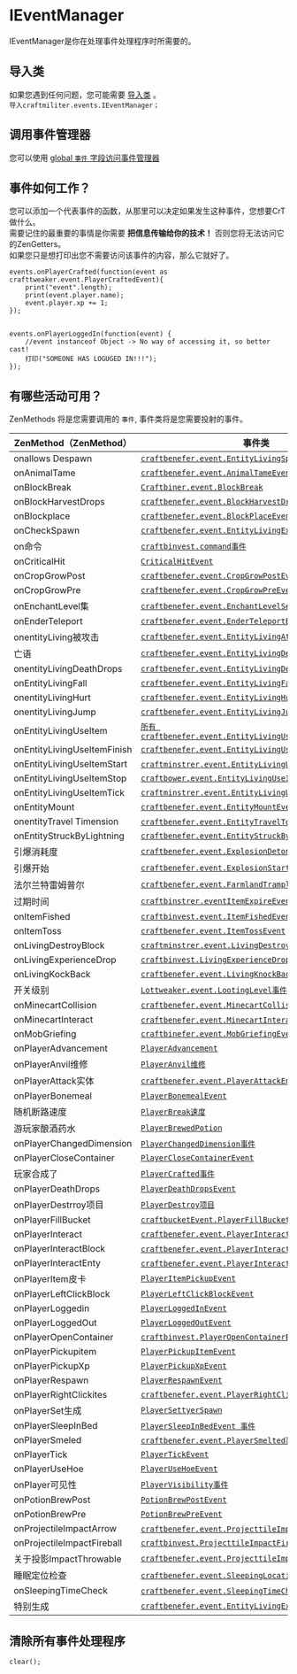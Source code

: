 # IEventManager

IEventManager是你在处理事件处理程序时所需要的。

## 导入类

如果您遇到任何问题，您可能需要 [导入类](/AdvancedFunctions/Import/) 。  
`导入craftmiliter.events.IEventManager；`

## 调用事件管理器

您可以使用 [global `事件` 字段访问事件管理器](/Vanilla/Global_Functions/)

## 事件如何工作？

您可以添加一个代表事件的函数，从那里可以决定如果发生这种事件，您想要CrT做什么。  
需要记住的最重要的事情是你需要 **把信息传输给你的技术！** 否则您将无法访问它的ZenGetters。  
如果您只是想打印出您不需要访问该事件的内容，那么它就好了。

```zenscript
events.onPlayerCrafted(function(event as crafttweaker.event.PlayerCraftedEvent){
    print("event".length);
    print(event.player.name);
    event.player.xp += 1;
});


events.onPlayerLoggedIn(function(event) {
    //event instanceof Object -> No way of accessing it, so better cast!
    打印("SOMEONE HAS LOGUGED IN!!!");
});
```

## 有哪些活动可用？

ZenMethods 将是您需要调用的 `事件`, 事件类将是您需要投射的事件。

| ZenMethod（ZenMethod）        | 事件类                                                                                                        |
| --------------------------- | ---------------------------------------------------------------------------------------------------------- |
| onallows Despawn            | [`craftbenefer.event.EntityLivingSpawnEvent`](/Vanilla/Events/Events/EntityLivingSpawn/)                   |
| onAnimalTame                | [`craftbenefer.event.AnimalTameEvent`](/Vanilla/Events/Events/AnimalTame/)                                 |
| onBlockBreak                | [`Craftbiner.event.BlockBreak`](/Vanilla/Events/Events/BlockBreak/)                                        |
| onBlockHarvestDrops         | [`craftbenefer.event.BlockHarvestDrops`](/Vanilla/Events/Events/BlockHarvestDrops/)                        |
| onBlockplace                | [`craftbenefer.event.BlockPlaceEvent`](/Vanilla/Events/Events/BlockPlace/)                                 |
| onCheckSpawn                | [`craftbenefer.event.EntityLivingExtenedSpawnEvent`](/Vanilla/Events/Events/EntityLivingSpawn/)            |
| on命令                        | [`craftbinvest.command事件`](/Vanilla/Events/Events/CommandEvent/)                                           |
| onCriticalHit               | [`CriticalHitEvent`](/Vanilla/Events/Events/CriticalHit/)                                                  |
| onCropGrowPost              | [`craftbenefer.event.CropGrowPostEvent`](/Vanilla/Events/Events/CropGrowPost/)                             |
| onCropGrowPre               | [`craftbenefer.event.CropGrowPreEvent`](/Vanilla/Events/Events/CropGrowPre/)                               |
| onEnchantLevel集             | [`craftbenefer.event.EnchantLevelSet事件`](/Vanilla/Events/Events/EnchantmentLevelSet/)                      |
| onEnderTeleport             | [`craftbenefer.event.EnderTeleportEvent`](/Vanilla/Events/Events/EnderTeleport/)                           |
| onentityLiving被攻击           | [`craftbenefer.event.EntityLivingAttackedEvent`](/Vanilla/Events/Events/EntityLivingAttacked/)             |
| 亡语                          | [`craftbenefer.event.EntityLivingDeathEvent`](/Vanilla/Events/Events/EntityLivingDeath/)                   |
| onentityLivingDeathDrops    | [`craftbenefer.event.EntityLivingDeathDropsEvent`](/Vanilla/Events/Events/EntityLivingDeathDrops/)         |
| onEntityLivingFall          | [`craftbenefer.event.EntityLivingFallEvent`](/Vanilla/Events/Events/EntityLivingFall/)                     |
| onentityLivingHurt          | [`craftbenefer.event.EntityLivingHurtEvent`](/Vanilla/Events/Events/EntityLivingHurt/)                     |
| onentityLivingJump          | [`craftbenefer.event.EntityLivingJumpEvent`](/Vanilla/Events/Events/EntityLivingJump/)                     |
| onEntityLivingUseItem       | [`所有 craftbenefer.event.EntityLivingUseItemEvent.All`](/Vanilla/Events/Events/LivingEntityUseItem/)        |
| onEntityLivingUseItemFinish | [`craftbenefer.event.EntityLivingUseItemEvent.Finish`](/Vanilla/Events/Events/LivingEntityUseItem/)        |
| onEntityLivingUseItemStart  | [`craftminstrer.event.EntityLivingUseItemEvent.启动`](/Vanilla/Events/Events/LivingEntityUseItem/)           |
| onEntityLivingUseItemStop   | [`craftbower.event.EntityLivingUseItemEvent.Stop`](/Vanilla/Events/Events/LivingEntityUseItem/)            |
| onEntityLivingUseItemTick   | [`craftminstrer.event.EntityLivingUseItemEvent.Tick`](/Vanilla/Events/Events/LivingEntityUseItem/)         |
| onEntityMount               | [`craftbenefer.event.EntityMountEvent`](/Vanilla/Events/Events/EntityMount/)                               |
| onentityTravel Timension    | [`craftbenefer.event.EntityTravelToDimension事件`](/Vanilla/Events/Events/EntityTravelToDimension/)          |
| onEntityStruckByLightning   | [`craftbenefer.event.EntityStruckByLightningEvent`](/Vanilla/Events/Events/EntityStruckByLightning/)       |
| 引爆消耗度                       | [`craftbenefer.event.ExplosionDetonateEvent`](/Vanilla/Events/Events/ExplosionDetonate/)                   |
| 引爆开始                        | [`craftbenefer.event.ExplosionStartEvent`](/Vanilla/Events/Events/ExplosionStart/)                         |
| 法尔兰特雷姆普尔                    | [`craftbenefer.event.FarmlandTrampleEvent`](/Vanilla/Events/Events/FarmlandTrample/)                       |
| 过期时间                        | [`craftbinstrer.eventItemExpireEvent`](/Vanilla/Events/Events/ItemExpire/)                                 |
| onItemFished                | [`craftbinvest.event.ItemFishedEvent`](/Vanilla/Events/Events/ItemFished/)                                 |
| onItemToss                  | [`craftbenefer.event.ItemTossEvent`](/Vanilla/Events/Events/ItemToss/)                                     |
| onLivingDestroyBlock        | [`craftminstrer.event.LivingDestroyBlockEvent`](/Vanilla/Events/Events/LivingDestroyBlock/)                |
| onLivingExperienceDrop      | [`craftbinvest.LivingExperienceDropEvent`](/Vanilla/Events/Events/LivingExperienceDrop/)                   |
| onLivingKockBack            | [`craftbenefer.event.LivingKnockBackEvent`](/Vanilla/Events/Events/LivingKnockBack/)                       |
| 开关级别                        | [`Lottweaker.event.LootingLevel事件`](/Vanilla/Events/Events/LootingLevel/)                                  |
| onMinecartCollision         | [`craftbenefer.event.MinecartCollisionEvent`](/Vanilla/Events/Events/MinecartCollision/)                   |
| onMinecartInteract          | [`craftbenefer.event.MinecartInteract事件`](/Vanilla/Events/Events/MinecartInteract/)                        |
| onMobGriefing               | [`craftbinefer.event.MobGriefingEvent`](/Vanilla/Events/Events/MobGriefing/)                               |
| onPlayerAdvancement         | [`PlayerAdvancement`](/Vanilla/Events/Events/PlayerAdvancement/)                                           |
| onPlayerAnvil维修             | [`PlayerAnvil维修`](/Vanilla/Events/Events/PlayerAnvilRepair/)                                               |
| onPlayerAttack实体            | [`craftbenefer.event.PlayerAttackEntity事件`](/Vanilla/Events/Events/PlayerAttackEntity/)                    |
| onPlayerBonemeal            | [`PlayerBonemealEvent`](/Vanilla/Events/Events/PlayerBonemeal/)                                            |
| 随机断路速度                      | [`PlayerBreak速度`](/Vanilla/Events/Events/PlayerBreakSpeed/)                                                |
| 游玩家酿酒药水                     | [`PlayerBrewedPotion`](/Vanilla/Events/Events/PlayerBrewedPotion/)                                         |
| onPlayerChangedDimension    | [`PlayerChangedDimension事件`](/Vanilla/Events/Events/PlayerChangedDimension/)                               |
| onPlayerCloseContainer      | [`PlayerCloseContainerEvent`](/Vanilla/Events/Events/PlayerCloseContainer/)                                |
| 玩家合成了                       | [`PlayerCrafted事件`](/Vanilla/Events/Events/PlayerCrafted/)                                                 |
| onPlayerDeathDrops          | [`PlayerDeathDropsEvent`](/Vanilla/Events/Events/PlayerDeathDrops/)                                        |
| onPlayerDestrroy项目          | [`PlayerDestroy项目`](/Vanilla/Events/Events/PlayerDestroyItem/)                                             |
| onPlayerFillBucket          | [`craftbucketEvent.PlayerFillBucketEvent`](/Vanilla/Events/Events/PlayerFillBucket/)                       |
| onPlayerInteract            | [`craftbenefer.event.PlayerInteractEvent`](/Vanilla/Events/Events/PlayerInteract/)                         |
| onPlayerInteractBlock       | [`craftbenefer.event.PlayerInteractBlock事件`](/Vanilla/Events/Events/PlayerInteractBlock/)                  |
| onPlayerInteractEnty        | [`craftbenefer.event.PlayerInteractEntity事件`](/Vanilla/Events/Events/PlayerInteractEntity/)                |
| onPlayerItem皮卡              | [`PlayerItemPickupEvent`](/Vanilla/Events/Events/PlayerItemPickup/)                                        |
| onPlayerLeftClickBlock      | [`PlayerLeftClickBlockEvent`](/Vanilla/Events/Events/PlayerLeftClickBlock/)                                |
| onPlayerLoggedin            | [`PlayerLoggedInEvent`](/Vanilla/Events/Events/PlayerLoggedIn/)                                            |
| onPlayerLoggedOut           | [`PlayerLoggedOutEvent`](/Vanilla/Events/Events/PlayerLoggedOut/)                                          |
| onPlayerOpenContainer       | [`craftbinvest.PlayerOpenContainerEvent`](/Vanilla/Events/Events/PlayerOpenContainer/)                     |
| onPlayerPickupitem          | [`PlayerPickupItemEvent`](/Vanilla/Events/Events/PlayerPickupItem/)                                        |
| onPlayerPickupXp            | [`PlayerPickupXpEvent`](/Vanilla/Events/Events/PlayerPickupXp/)                                            |
| onPlayerRespawn             | [`PlayerRespawnEvent`](/Vanilla/Events/Events/PlayerRespawn/)                                              |
| onPlayerRightClickites      | [`craftbenefer.event.PlayerRightClickItemEvent`](/Vanilla/Events/Events/PlayerRightClickItem/)             |
| onPlayerSet生成               | [`PlayerSettyerSpawn`](/Vanilla/Events/Events/PlayerSetSpawn/)                                             |
| onPlayerSleepInBed          | [`PlayerSleepInBedEvent 事件`](/Vanilla/Events/Events/PlayerSleepInBed/)                                     |
| onPlayerSmeled              | [`craftbenefer.event.PlayerSmelted事件`](/Vanilla/Events/Events/PlayerSmelted/)                              |
| onPlayerTick                | [`PlayerTickEvent`](/Vanilla/Events/Events/PlayerTick/)                                                    |
| onPlayerUseHoe              | [`PlayerUseHoeEvent`](/Vanilla/Events/Events/PlayerUseHoe/)                                                |
| onPlayer可见性                 | [`PlayerVisibility事件`](/Vanilla/Events/Events/PlayerVisibility/)                                           |
| onPotionBrewPost            | [`PotionBrewPostEvent`](/Vanilla/Events/Events/PotionBrewPost/)                                            |
| onPotionBrewPre             | [`PotionBrewPreEvent`](/Vanilla/Events/Events/PotionBrewPre/)                                              |
| onProjectileImpactArrow     | [`craftbenefer.event.ProjecttileImpactArrow事件`](/Vanilla/Events/Events/ProjectileImpactArrow/)             |
| onProjectileImpactFireball  | [`craftbinvest.ProjecttileImpactFireballEvent`](/Vanilla/Events/Events/ProjectileImpactFireball/)          |
| 关于投影ImpactThrowable         | [`craftbenefer.event.ProjecttileImpactThrowableEvents`](/Vanilla/Events/Events/ProjectileImpactThrowable/) |
| 睡眠定位检查                      | [`craftbenefer.event.SleepingLocationCheck事件`](/Vanilla/Events/Events/SleepingLocationCheck/)              |
| onSleepingTimeCheck         | [`craftbenefer.event.SleepingTimeCheck事件`](/Vanilla/Events/Events/SleepingTimeCheck/)                      |
| 特别生成                        | [`craftbenefer.event.EntityLivingExtenedSpawnEvent`](/Vanilla/Events/Events/EntityLivingSpawn/)            |

## 清除所有事件处理程序

```zenscript
clear();
```
